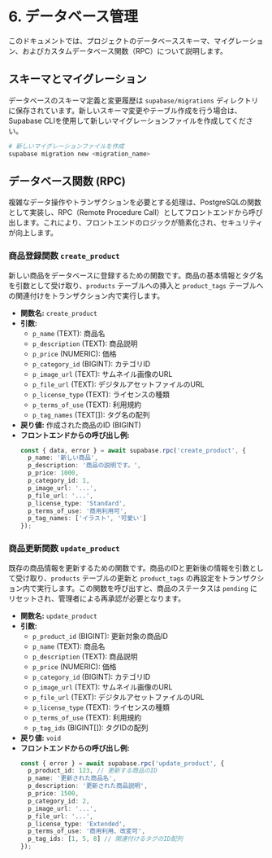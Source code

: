# 6. データベース管理

このドキュメントでは、プロジェクトのデータベーススキーマ、マイグレーション、およびカスタムデータベース関数（RPC）について説明します。

## スキーマとマイグレーション

データベースのスキーマ定義と変更履歴は `supabase/migrations` ディレクトリに保存されています。新しいスキーマ変更やテーブル作成を行う場合は、Supabase CLIを使用して新しいマイグレーションファイルを作成してください。

```bash
# 新しいマイグレーションファイルを作成
supabase migration new <migration_name>
```

## データベース関数 (RPC)

複雑なデータ操作やトランザクションを必要とする処理は、PostgreSQLの関数として実装し、RPC（Remote Procedure Call）としてフロントエンドから呼び出します。これにより、フロントエンドのロジックが簡素化され、セキュリティが向上します。

### 商品登録関数 `create_product`

新しい商品をデータベースに登録するための関数です。商品の基本情報とタグ名を引数として受け取り、`products` テーブルへの挿入と `product_tags` テーブルへの関連付けをトランザクション内で実行します。

-   **関数名:** `create_product`
-   **引数:**
    -   `p_name` (TEXT): 商品名
    -   `p_description` (TEXT): 商品説明
    -   `p_price` (NUMERIC): 価格
    -   `p_category_id` (BIGINT): カテゴリID
    -   `p_image_url` (TEXT): サムネイル画像のURL
    -   `p_file_url` (TEXT): デジタルアセットファイルのURL
    -   `p_license_type` (TEXT): ライセンスの種類
    -   `p_terms_of_use` (TEXT): 利用規約
    -   `p_tag_names` (TEXT[]): タグ名の配列
-   **戻り値:** 作成された商品のID (BIGINT)
-   **フロントエンドからの呼び出し例:**
    ```typescript
    const { data, error } = await supabase.rpc('create_product', {
      p_name: '新しい商品',
      p_description: '商品の説明です。',
      p_price: 1000,
      p_category_id: 1,
      p_image_url: '...',
      p_file_url: '...',
      p_license_type: 'Standard',
      p_terms_of_use: '商用利用可',
      p_tag_names: ['イラスト', '可愛い']
    });
    ```

### 商品更新関数 `update_product`

既存の商品情報を更新するための関数です。商品のIDと更新後の情報を引数として受け取り、`products` テーブルの更新と `product_tags` の再設定をトランザクション内で実行します。この関数を呼び出すと、商品のステータスは `pending` にリセットされ、管理者による再承認が必要となります。

-   **関数名:** `update_product`
-   **引数:**
    -   `p_product_id` (BIGINT): 更新対象の商品ID
    -   `p_name` (TEXT): 商品名
    -   `p_description` (TEXT): 商品説明
    -   `p_price` (NUMERIC): 価格
    -   `p_category_id` (BIGINT): カテゴリID
    -   `p_image_url` (TEXT): サムネイル画像のURL
    -   `p_file_url` (TEXT): デジタルアセットファイルのURL
    -   `p_license_type` (TEXT): ライセンスの種類
    -   `p_terms_of_use` (TEXT): 利用規約
    -   `p_tag_ids` (BIGINT[]): タグIDの配列
-   **戻り値:** `void`
-   **フロントエンドからの呼び出し例:**
    ```typescript
    const { error } = await supabase.rpc('update_product', {
      p_product_id: 123, // 更新する商品のID
      p_name: '更新された商品名',
      p_description: '更新された商品説明',
      p_price: 1500,
      p_category_id: 2,
      p_image_url: '...',
      p_file_url: '...',
      p_license_type: 'Extended',
      p_terms_of_use: '商用利用、改変可',
      p_tag_ids: [1, 5, 8] // 関連付けるタグのID配列
    });
    ```
